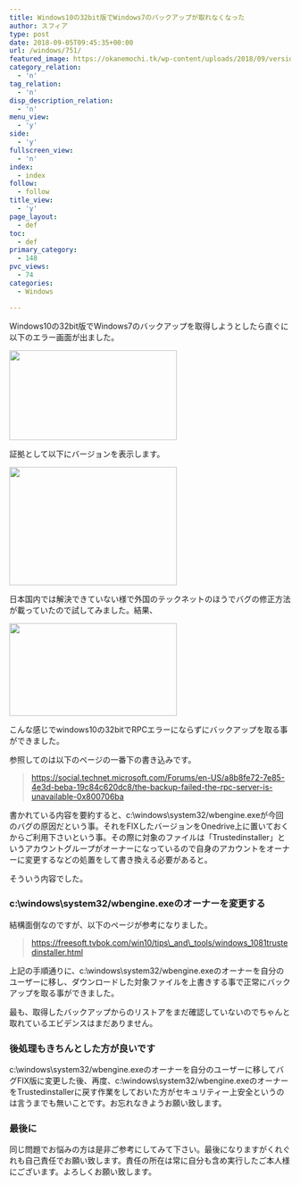 ```yaml
---
title: Windows10の32bit版でWindows7のバックアップが取れなくなった
author: スフィア
type: post
date: 2018-09-05T09:45:35+00:00
url: /windows/751/
featured_image: https://okanemochi.tk/wp-content/uploads/2018/09/version02-246x200.png
category_relation:
  - 'n'
tag_relation:
  - 'n'
disp_description_relation:
  - 'n'
menu_view:
  - 'y'
side:
  - 'y'
fullscreen_view:
  - 'n'
index:
  - index
follow:
  - follow
title_view:
  - 'y'
page_layout:
  - def
toc:
  - def
primary_category:
  - 148
pvc_views:
  - 74
categories:
  - Windows

---
```

Windows10の32bit版でWindows7のバックアップを取得しようとしたら直ぐに以下のエラー画面が出ました。

<img class="alignnone size-medium wp-image-752" src="https://okanemochi.tk/wp-content/uploads/2018/09/version02-300x161.png" alt="" width="300" height="161" srcset="https://okanemochi.tk/wp-content/uploads/2018/09/version02-300x161.png 300w, https://okanemochi.tk/wp-content/uploads/2018/09/version02.png 545w" sizes="(max-width: 300px) 100vw, 300px" />

証拠として以下にバージョンを表示します。

<img class="alignnone size-medium wp-image-754" src="https://okanemochi.tk/wp-content/uploads/2018/09/version01-300x212.png" alt="" width="300" height="212" srcset="https://okanemochi.tk/wp-content/uploads/2018/09/version01-300x212.png 300w, https://okanemochi.tk/wp-content/uploads/2018/09/version01-768x543.png 768w, https://okanemochi.tk/wp-content/uploads/2018/09/version01.png 839w" sizes="(max-width: 300px) 100vw, 300px" />

日本国内では解決できていない様で外国のテックネットのほうでバグの修正方法が載っていたので試してみました。結果、

<img class="alignnone size-medium wp-image-755" src="https://okanemochi.tk/wp-content/uploads/2018/09/version03-300x166.png" alt="" width="300" height="166" srcset="https://okanemochi.tk/wp-content/uploads/2018/09/version03-300x166.png 300w, https://okanemochi.tk/wp-content/uploads/2018/09/version03.png 550w" sizes="(max-width: 300px) 100vw, 300px" />

こんな感じでwindows10の32bitでRPCエラーにならずにバックアップを取る事ができました。

参照してのは以下のページの一番下の書き込みです。

> https://social.technet.microsoft.com/Forums/en-US/a8b8fe72-7e85-4e3d-beba-19c84c620dc8/the-backup-failed-the-rpc-server-is-unavailable-0x800706ba

書かれている内容を要約すると、c:\windows\system32/wbengine.exeが今回のバグの原因だという事。それをFIXしたバージョンをOnedrive上に置いておくからご利用下さいという事。その際に対象のファイルは「Trustedinstaller」というアカウントグループがオーナーになっているので自身のアカウントをオーナーに変更するなどの処置をして書き換える必要があると。

そういう内容でした。

### c:\windows\system32/wbengine.exeのオーナーを変更する

結構面倒なのですが、以下のページが参考になりました。

> https://freesoft.tvbok.com/win10/tips\_and\_tools/windows_1081trustedinstaller.html

上記の手順通りに、c:\windows\system32/wbengine.exeのオーナーを自分のユーザーに移し、ダウンロードした対象ファイルを上書きする事で正常にバックアップを取る事ができました。

最も、取得したバックアップからのリストアをまだ確認していないのでちゃんと取れているエビデンスはまだありません。

### 後処理もきちんとした方が良いです

c:\windows\system32/wbengine.exeのオーナーを自分のユーザーに移してバグFIX版に変更した後、再度、c:\windows\system32/wbengine.exeのオーナーをTrustedinstallerに戻す作業をしておいた方がセキュリティー上安全というのは言うまでも無いことです。お忘れなきようお願い致します。

### 最後に

同じ問題でお悩みの方は是非ご参考にしてみて下さい。最後になりますがくれぐれも自己責任でお願い致します。責任の所在は常に自分も含め実行したご本人様にございます。よろしくお願い致します。